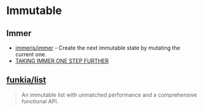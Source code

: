 # Immutable


## Immer

- [immerjs/immer](https://github.com/immerjs/immer) - Create the next immutable state by mutating the current one.
- [TAKING IMMER ONE STEP FURTHER](https://christianalfoni.com/articles/taking-immer-one-step-further)

## [funkia/list](https://github.com/funkia/list)

> An immutable list with unmatched performance and a comprehensive functional API.
